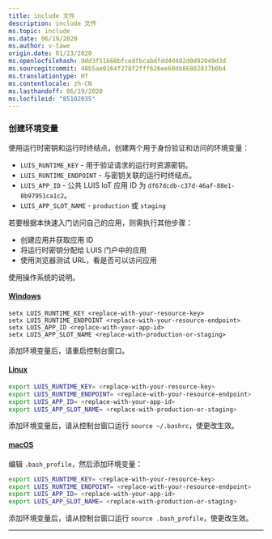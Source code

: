 ```yaml
---
title: include 文件
description: include 文件
ms.topic: include
ms.date: 06/19/2020
ms.author: v-tawe
origin.date: 01/23/2020
ms.openlocfilehash: 9dd3f51660bfcedfbcabdfdd4d402d0d92049d3d
ms.sourcegitcommit: 48b5ae0164f278f2fff626ee60db86802837b0b4
ms.translationtype: HT
ms.contentlocale: zh-CN
ms.lasthandoff: 06/19/2020
ms.locfileid: "85102035"
---
```

### <a name="create-an-environment-variable"></a>创建环境变量

使用运行时密钥和运行时终结点，创建两个用于身份验证和访问的环境变量：

* `LUIS_RUNTIME_KEY` - 用于验证请求的运行时资源密钥。
* `LUIS_RUNTIME_ENDPOINT` - 与密钥关联的运行时终结点。
* `LUIS_APP_ID` - 公共 LUIS IoT 应用 ID 为 `df67dcdb-c37d-46af-88e1-8b97951ca1c2`。
* `LUIS_APP_SLOT_NAME` - `production` 或 `staging`

若要根据本快速入门访问自己的应用，则需执行其他步骤：
* 创建应用并获取应用 ID
* 将运行时密钥分配给 LUIS 门户中的应用
* 使用浏览器测试 URL，看是否可以访问应用

使用操作系统的说明。

#### <a name="windows"></a>[Windows](#tab/windows)

```console
setx LUIS_RUNTIME_KEY <replace-with-your-resource-key>
setx LUIS_RUNTIME_ENDPOINT <replace-with-your-resource-endpoint>
setx LUIS_APP_ID <replace-with-your-app-id>
setx LUIS_APP_SLOT_NAME <replace-with-production-or-staging>
```

添加环境变量后，请重启控制台窗口。

#### <a name="linux"></a>[Linux](#tab/linux)

```bash
export LUIS_RUNTIME_KEY= <replace-with-your-resource-key>
export LUIS_RUNTIME_ENDPOINT= <replace-with-your-resource-endpoint>
export LUIS_APP_ID= <replace-with-your-app-id>
export LUIS_APP_SLOT_NAME= <replace-with-production-or-staging>
```

添加环境变量后，请从控制台窗口运行 `source ~/.bashrc`，使更改生效。

#### <a name="macos"></a>[macOS](#tab/unix)

编辑 `.bash_profile`，然后添加环境变量：

```bash
export LUIS_RUNTIME_KEY= <replace-with-your-resource-key>
export LUIS_RUNTIME_ENDPOINT= <replace-with-your-resource-endpoint>
export LUIS_APP_ID= <replace-with-your-app-id>
export LUIS_APP_SLOT_NAME= <replace-with-production-or-staging>
```

添加环境变量后，请从控制台窗口运行 `source .bash_profile`，使更改生效。

***
